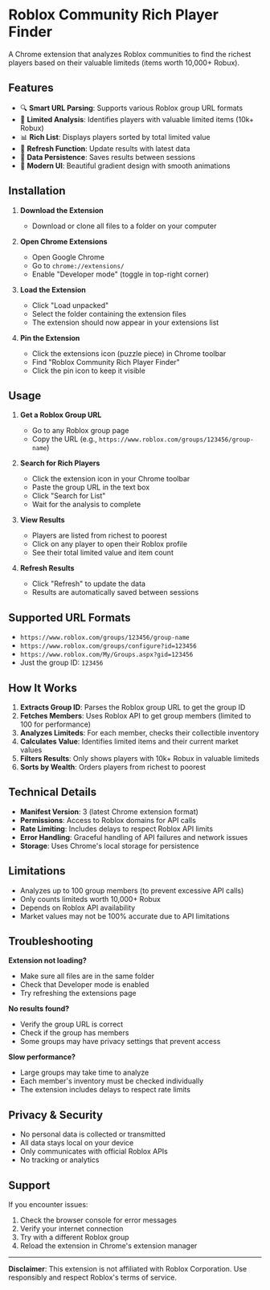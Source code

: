 # Roblox Community Rich Player Finder

A Chrome extension that analyzes Roblox communities to find the richest players based on their valuable limiteds (items worth 10,000+ Robux).

## Features

- 🔍 **Smart URL Parsing**: Supports various Roblox group URL formats
- 💎 **Limited Analysis**: Identifies players with valuable limited items (10k+ Robux)
- 📊 **Rich List**: Displays players sorted by total limited value
- 🔄 **Refresh Function**: Update results with latest data
- 💾 **Data Persistence**: Saves results between sessions
- 🎨 **Modern UI**: Beautiful gradient design with smooth animations

## Installation

1. **Download the Extension**
   - Download or clone all files to a folder on your computer

2. **Open Chrome Extensions**
   - Open Google Chrome
   - Go to `chrome://extensions/`
   - Enable "Developer mode" (toggle in top-right corner)

3. **Load the Extension**
   - Click "Load unpacked"
   - Select the folder containing the extension files
   - The extension should now appear in your extensions list

4. **Pin the Extension**
   - Click the extensions icon (puzzle piece) in Chrome toolbar
   - Find "Roblox Community Rich Player Finder"
   - Click the pin icon to keep it visible

## Usage

1. **Get a Roblox Group URL**
   - Go to any Roblox group page
   - Copy the URL (e.g., `https://www.roblox.com/groups/123456/group-name`)

2. **Search for Rich Players**
   - Click the extension icon in your Chrome toolbar
   - Paste the group URL in the text box
   - Click "Search for List"
   - Wait for the analysis to complete

3. **View Results**
   - Players are listed from richest to poorest
   - Click on any player to open their Roblox profile
   - See their total limited value and item count

4. **Refresh Results**
   - Click "Refresh" to update the data
   - Results are automatically saved between sessions

## Supported URL Formats

- `https://www.roblox.com/groups/123456/group-name`
- `https://www.roblox.com/groups/configure?id=123456`
- `https://www.roblox.com/My/Groups.aspx?gid=123456`
- Just the group ID: `123456`

## How It Works

1. **Extracts Group ID**: Parses the Roblox group URL to get the group ID
2. **Fetches Members**: Uses Roblox API to get group members (limited to 100 for performance)
3. **Analyzes Limiteds**: For each member, checks their collectible inventory
4. **Calculates Value**: Identifies limited items and their current market values
5. **Filters Results**: Only shows players with 10k+ Robux in valuable limiteds
6. **Sorts by Wealth**: Orders players from richest to poorest

## Technical Details

- **Manifest Version**: 3 (latest Chrome extension format)
- **Permissions**: Access to Roblox domains for API calls
- **Rate Limiting**: Includes delays to respect Roblox API limits
- **Error Handling**: Graceful handling of API failures and network issues
- **Storage**: Uses Chrome's local storage for persistence

## Limitations

- Analyzes up to 100 group members (to prevent excessive API calls)
- Only counts limiteds worth 10,000+ Robux
- Depends on Roblox API availability
- Market values may not be 100% accurate due to API limitations

## Troubleshooting

**Extension not loading?**
- Make sure all files are in the same folder
- Check that Developer mode is enabled
- Try refreshing the extensions page

**No results found?**
- Verify the group URL is correct
- Check if the group has members
- Some groups may have privacy settings that prevent access

**Slow performance?**
- Large groups may take time to analyze
- Each member's inventory must be checked individually
- The extension includes delays to respect rate limits

## Privacy & Security

- No personal data is collected or transmitted
- All data stays local on your device
- Only communicates with official Roblox APIs
- No tracking or analytics

## Support

If you encounter issues:
1. Check the browser console for error messages
2. Verify your internet connection
3. Try with a different Roblox group
4. Reload the extension in Chrome's extension manager

---

**Disclaimer**: This extension is not affiliated with Roblox Corporation. Use responsibly and respect Roblox's terms of service.